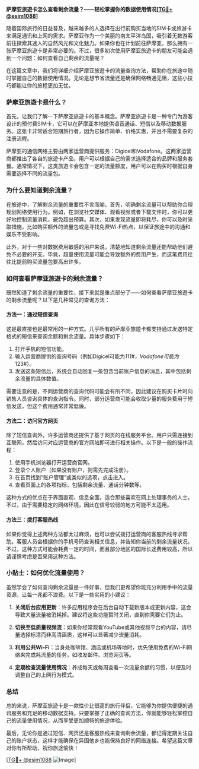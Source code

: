 **萨摩亚旅遊卡怎么查看剩余流量？——轻松掌握你的数据使用情况[[TG💪+ @esim1088](https://t.me/s/esim1088)]**

随着国际旅行的日益普及，越来越多的人选择在出行前购买当地的SIM卡或旅游卡来满足通讯和上网的需求。萨摩亚作为一个美丽的南太平洋岛国，吸引着无数游客前往探索其迷人的自然风光和文化魅力。如果你也在计划前往萨摩亚，那么拥有一张萨摩亚旅遊卡是非常必要的。不过，很多初次使用萨摩亚旅遊卡的朋友可能会遇到一个问题：如何查看自己剩余的流量呢？

在这篇文章中，我们将详细介绍萨摩亚旅遊卡的流量查询方法，帮助你在旅途中随时掌握自己的数据使用情况。无论是想节省流量还是确保网络畅通无阻，这些小技巧都能让你的旅程更加无忧。

### 萨摩亚旅遊卡是什么？

首先，让我们了解一下萨摩亚旅遊卡的基本概念。萨摩亚旅遊卡是一种专门为游客设计的预付费SIM卡，它可以在萨摩亚本地提供语音通话、短信以及移动数据服务。这张卡非常适合短期旅行者，因为它操作简单、价格实惠，并且不需要复杂的注册流程。

萨摩亚的通信网络主要由两家运营商提供服务：Digicel和Vodafone。这两家运营商都推出了各自的旅遊卡产品，用户可以根据自己的需求选择适合的品牌和服务套餐。通常情况下，这类旅遊卡会包含一定的流量额度，用户可以在购买时根据自身需要选择不同的流量包。

### 为什么要知道剩余流量？

在旅途中，了解剩余流量的重要性不言而喻。首先，明确剩余流量可以帮助你合理规划网络使用行为。例如，在浏览社交媒体、观看视频或者下载文件时，你可以更好地控制流量消耗，避免超出预算。其次，如果发现流量即将耗尽，你可以及时采取措施，比如购买额外的流量包或是寻找免费Wi-Fi热点，以保证旅途中的沟通和娱乐不受影响。

此外，对于一些对数据费用敏感的用户来说，清楚地知道剩余流量还能帮助他们避免不必要的开支。毕竟，超量使用流量可能会导致额外的费用产生，而这笔费用往往比提前购买流量包要高出许多。

### 如何查看萨摩亚旅遊卡的剩余流量？

既然知道了剩余流量的重要性，接下来就是重点部分了——如何查看萨摩亚旅遊卡的剩余流量呢？以下是几种常见的查询方法：

#### 方法一：通过短信查询

这是最直接也是最常用的一种方式。几乎所有的萨摩亚旅遊卡都支持通过发送特定格式的短信来查询余额和剩余流量。具体步骤如下：

1. 打开手机的短信功能。
2. 输入运营商提供的查询号码（例如Digicel可能为*111#，Vodafone可能为*123#）。
3. 发送这条短信后，系统会自动回复一条包含当前账户信息的消息，其中包括剩余流量的具体数值。

需要注意的是，不同运营商的查询代码可能会有所不同，因此建议在购买卡片时向销售人员咨询具体的查询指令。同时，部分运营商可能会收取少量的服务费用于短信发送，但这个费用通常非常低廉。

#### 方法二：访问官方网页

除了短信查询外，许多运营商还提供了基于网页的在线服务平台。用户只需连接到互联网，然后访问对应运营商的官方网站即可进行相关操作。以下是一般的操作流程：

1. 使用手机浏览器打开运营商官网。
2. 登录个人账户（如果没有账户，则需先完成注册）。
3. 在首页找到“账户管理”或类似的选项，点击进入。
4. 查看页面上的各项指标，包括剩余流量、通话分钟数等。

这种方式的优点在于界面直观、信息全面，适合那些喜欢在网上处理事务的人士。不过，由于需要稳定的网络环境，因此在信号较弱的地方可能不太适用。

#### 方法三：拨打客服热线

如果你觉得上述两种方法都太过麻烦，也可以尝试拨打运营商的客服热线寻求帮助。客服人员会根据你的手机号码查询相关信息，并告知你当前的剩余流量状况。不过，这种方式可能会耗费一定的时间，而且部分地区的国际长途费用较高，所以请谨慎考虑是否采用这种方法。

### 小贴士：如何优化流量使用？

虽然学会了如何查询剩余流量是一件好事，但我们更希望你能充分利用手中的流量资源，让每一兆都不浪费。以下是一些实用的小建议：

1. **关闭后台应用更新**：许多应用程序会在后台自动下载新版本或更新内容，这会导致大量流量被消耗掉。建议将这些功能暂时关闭，直到你需要它们为止。
   
2. **切换至低质量视频流**：如果你经常观看YouTube或其他视频平台的内容，请尽量选择标清而非高清画质，这样可以显著减少流量消耗。
   
3. **利用公共Wi-Fi**：当身处咖啡馆、酒店或机场等地时，优先使用免费的Wi-Fi网络来完成耗流量的任务，如收发邮件、浏览网页等。
   
4. **定期检查流量使用情况**：养成每天或每周查看一次流量余额的习惯，以便及时调整自己的上网行为模式。

### 总结

总的来说，萨摩亚旅遊卡是一款性价比很高的旅行伴侣，它能够为你提供便捷的通讯服务和充足的移动数据支持。只要掌握了正确的查询方法，你就能够轻松掌控自己的流量使用情况，从而享受更加顺畅的旅途体验。

最后，无论你是通过短信、网页还是客服热线来查询剩余流量，都记得定期关注自己的账户状态，这样才能确保在异国他乡也能保持良好的网络连接。希望这篇文章对你有所帮助，祝你旅途愉快！

[[TG💪+ @esim1088](https://t.me/s/esim1088) ![Image](https://i.postimg.cc/4NQfJmqS/Snipaste-2025-05-13-00-14-12.png)]